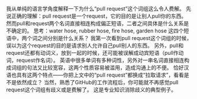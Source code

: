 我从单纯的语言学角度解释一下为什么“pull request”这个词组这么令人费解。
先说正确的理解：pull request是一个request，它的目的是让别人pull你的东西。
然而pull和request两个名词直接相连构成偏正短语，二者之间具体是什么关系是不确定的。
思考：water hose, rubber hose, fire hose, garden hose 这四个短语中，两个词之间分别是什么关系？
我第一次看到pull request这个词组的时候，误以为这个request的目的是请求别人允许自己pull别人的东西。
另外，pull和request还都有动词义，放到一起的时候，还可能被误解成动宾短语（pull作动词，request作名词）。
英语中很多单词有多种词性，另外对一串名词直接相连构成词组的句法又比较宽容，这两个性质容易被滥用，造成沟通上的不便。
恰好汉语也具有这两个特点——你把上文中的“pull request”都换成“拉取请求”，看看是不是依然成立？
当然，熟悉了GitHub的工作流程后，你可能就不再感觉pull request这个词组有歧义或是费解了。
这是专业知识消除歧义的典型例子。

